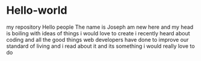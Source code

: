 # Hello-world
my repository
Hello people 
The name is Joseph am new here and my head is boiling with ideas of things i would love to create
i recently heard about coding and all the good things web developers have done to improve our standard of living 
and i read about it and its something i would really love to do
